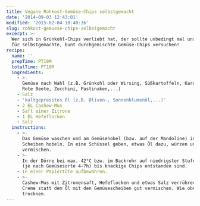 ```yaml
---
title: Vegane Rohkost-Gemüse-Chips selbstgemacht
date: '2014-09-03 12:43:01'
modified: '2015-02-04 10:40:36'
slug: rohkost-gemuese-chips-selbstgemacht
excerpt: >-
  Wer sich in Grünkohl-Chips verliebt hat, der sollte unbedingt mal unser Rezept
  für selbstgemachte, bunt durchgemischte Gemüse-Chips versuchen!
recipe:
  name: ''
  prepTime: PT10M
  totalTime: PT10M
  ingredients:
    - >-
      Gemüse nach Wahl (z.B. Grünkohl oder Wirsing, Süßkartoffeln, Karotten,
      Rote Beete, Zucchini, Pastinaken,...)
    - Salz
    - 'kaltgepresstes Öl (z.B. Oliven-, Sonnenblumenöl,...)'
    - 2 EL Cashew-Mus
    - Saft einer Zitrone
    - 1 EL Hefeflocken
    - Salz
  instructions:
    - >-
      Das Gemüse waschen und am Gemüsehobel (bzw. auf der Mandoline) in feine
      Scheiben hobeln. In eine Schüssel geben, etwas Öl dazu, würzen und gut
      vermischen.
    - >-
      In der Dörre bei max. 42°C bzw. im Backrohr auf niedrigster Stufe trocknen
      (je nach Gemüsesorte 4-7h) bis knackige Chips entstanden sind.
    - In einer Papiertüte aufbewahren.
    - >-
      Cashew-Mus mit Zitronensaft, Hefeflocken und etwas Salz verrühren und die
      Creme statt dem Öl mit den Gemüsescheiben gut vermischen. Wie oben
      trocknen.
---
```


